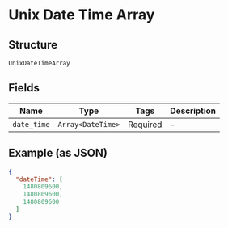 
# Unix Date Time Array

## Structure

`UnixDateTimeArray`

## Fields

| Name | Type | Tags | Description |
|  --- | --- | --- | --- |
| `date_time` | `Array<DateTime>` | Required | - |

## Example (as JSON)

```json
{
  "dateTime": [
    1480809600,
    1480809600,
    1480809600
  ]
}
```

